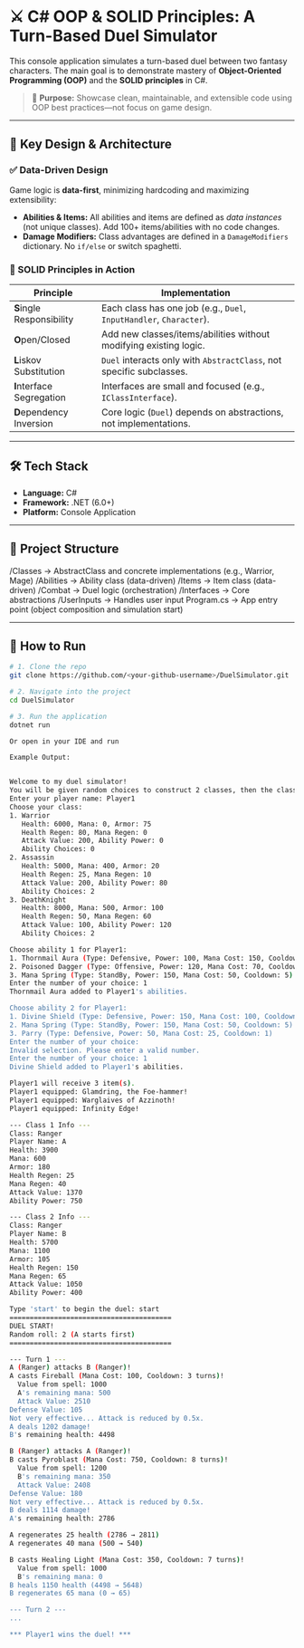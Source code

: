 # ⚔️ C# OOP & SOLID Principles: A Turn-Based Duel Simulator

This console application simulates a turn-based duel between two fantasy characters. The main goal is to demonstrate mastery of **Object-Oriented Programming (OOP)** and the **SOLID principles** in C#.

> 🔧 **Purpose:** Showcase clean, maintainable, and extensible code using OOP best practices—not focus on game design.

---

## 🧠 Key Design & Architecture

### ✅ Data-Driven Design

Game logic is **data-first**, minimizing hardcoding and maximizing extensibility:

- **Abilities & Items:** All abilities and items are defined as *data instances* (not unique classes). Add 100+ items/abilities with no code changes.
- **Damage Modifiers:** Class advantages are defined in a `DamageModifiers` dictionary. No `if/else` or switch spaghetti.

### 🧱 SOLID Principles in Action

| Principle | Implementation |
|----------|----------------|
| **S**ingle Responsibility | Each class has one job (e.g., `Duel`, `InputHandler`, `Character`). |
| **O**pen/Closed           | Add new classes/items/abilities without modifying existing logic. |
| **L**iskov Substitution   | `Duel` interacts only with `AbstractClass`, not specific subclasses. |
| **I**nterface Segregation| Interfaces are small and focused (e.g., `IClassInterface`). |
| **D**ependency Inversion | Core logic (`Duel`) depends on abstractions, not implementations. |

---

## 🛠️ Tech Stack

- **Language:** C#
- **Framework:** .NET (6.0+)
- **Platform:** Console Application

---

## 📁 Project Structure

/Classes -> AbstractClass and concrete implementations (e.g., Warrior, Mage)
/Abilities -> Ability class (data-driven)
/Items -> Item class (data-driven)
/Combat -> Duel logic (orchestration)
/Interfaces -> Core abstractions
/UserInputs -> Handles user input
Program.cs -> App entry point (object composition and simulation start)


---

## 🚀 How to Run

```bash
# 1. Clone the repo
git clone https://github.com/<your-github-username>/DuelSimulator.git

# 2. Navigate into the project
cd DuelSimulator

# 3. Run the application
dotnet run

Or open in your IDE and run

Example Output:


Welcome to my duel simulator!
You will be given random choices to construct 2 classes, then the classes will duel.
Enter your player name: Player1
Choose your class:
1. Warrior
   Health: 6000, Mana: 0, Armor: 75
   Health Regen: 80, Mana Regen: 0
   Attack Value: 200, Ability Power: 0
   Ability Choices: 0
2. Assassin
   Health: 5000, Mana: 400, Armor: 20
   Health Regen: 25, Mana Regen: 10
   Attack Value: 200, Ability Power: 80
   Ability Choices: 2
3. DeathKnight
   Health: 8000, Mana: 500, Armor: 100
   Health Regen: 50, Mana Regen: 60
   Attack Value: 100, Ability Power: 120
   Ability Choices: 2

Choose ability 1 for Player1:
1. Thornmail Aura (Type: Defensive, Power: 100, Mana Cost: 150, Cooldown: 5)
2. Poisoned Dagger (Type: Offensive, Power: 120, Mana Cost: 70, Cooldown: 3)
3. Mana Spring (Type: StandBy, Power: 150, Mana Cost: 50, Cooldown: 5)
Enter the number of your choice: 1
Thornmail Aura added to Player1's abilities.

Choose ability 2 for Player1:
1. Divine Shield (Type: Defensive, Power: 150, Mana Cost: 100, Cooldown: 4)
2. Mana Spring (Type: StandBy, Power: 150, Mana Cost: 50, Cooldown: 5)
3. Parry (Type: Defensive, Power: 50, Mana Cost: 25, Cooldown: 1)
Enter the number of your choice:
Invalid selection. Please enter a valid number.
Enter the number of your choice: 1
Divine Shield added to Player1's abilities.

Player1 will receive 3 item(s).
Player1 equipped: Glamdring, the Foe-hammer!
Player1 equipped: Warglaives of Azzinoth!
Player1 equipped: Infinity Edge!

--- Class 1 Info ---
Class: Ranger
Player Name: A
Health: 3900
Mana: 600
Armor: 180
Health Regen: 25
Mana Regen: 40
Attack Value: 1370
Ability Power: 750

--- Class 2 Info ---
Class: Ranger
Player Name: B
Health: 5700
Mana: 1100
Armor: 105
Health Regen: 150
Mana Regen: 65
Attack Value: 1050
Ability Power: 400

Type 'start' to begin the duel: start
========================================
DUEL START!
Random roll: 2 (A starts first)
========================================

--- Turn 1 ---
A (Ranger) attacks B (Ranger)!
A casts Fireball (Mana Cost: 100, Cooldown: 3 turns)!
  Value from spell: 1000
  A's remaining mana: 500
  Attack Value: 2510
Defense Value: 105
Not very effective... Attack is reduced by 0.5x.
A deals 1202 damage!
B's remaining health: 4498

B (Ranger) attacks A (Ranger)!
B casts Pyroblast (Mana Cost: 750, Cooldown: 8 turns)!
  Value from spell: 1200
  B's remaining mana: 350
  Attack Value: 2408
Defense Value: 180
Not very effective... Attack is reduced by 0.5x.
B deals 1114 damage!
A's remaining health: 2786

A regenerates 25 health (2786 → 2811)
A regenerates 40 mana (500 → 540)

B casts Healing Light (Mana Cost: 350, Cooldown: 7 turns)!
  Value from spell: 1000
  B's remaining mana: 0
B heals 1150 health (4498 → 5648)
B regenerates 65 mana (0 → 65)

--- Turn 2 ---
...

*** Player1 wins the duel! ***
